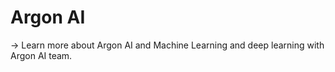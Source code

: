 # Argon AI

-> Learn more about Argon AI and Machine Learning and deep learning with Argon AI team.
